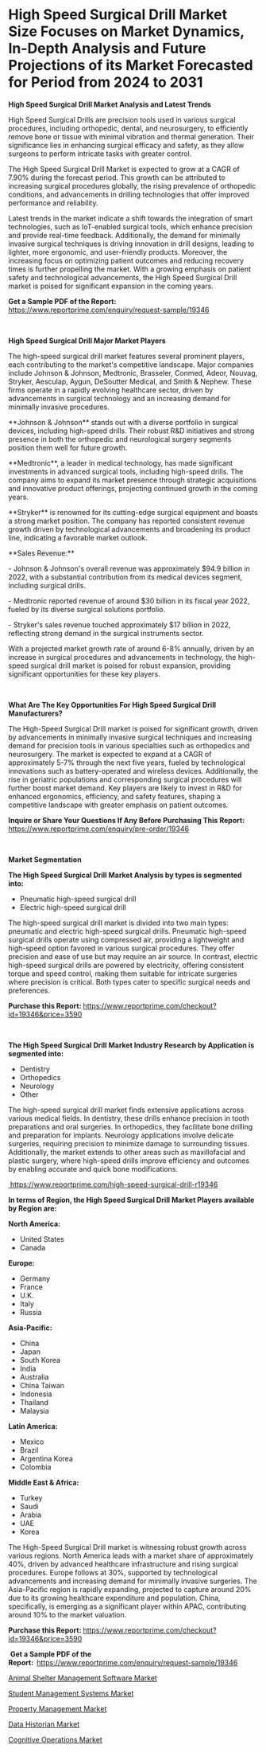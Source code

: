 <p><h1>High Speed Surgical Drill Market Size Focuses on Market Dynamics, In-Depth Analysis and Future Projections of its Market Forecasted for Period from 2024 to 2031</h1></p><p><strong>High Speed Surgical Drill Market Analysis and Latest Trends</strong></p>
<p><p>High Speed Surgical Drills are precision tools used in various surgical procedures, including orthopedic, dental, and neurosurgery, to efficiently remove bone or tissue with minimal vibration and thermal generation. Their significance lies in enhancing surgical efficacy and safety, as they allow surgeons to perform intricate tasks with greater control.</p><p>The High Speed Surgical Drill Market is expected to grow at a CAGR of 7.90% during the forecast period. This growth can be attributed to increasing surgical procedures globally, the rising prevalence of orthopedic conditions, and advancements in drilling technologies that offer improved performance and reliability. </p><p>Latest trends in the market indicate a shift towards the integration of smart technologies, such as IoT-enabled surgical tools, which enhance precision and provide real-time feedback. Additionally, the demand for minimally invasive surgical techniques is driving innovation in drill designs, leading to lighter, more ergonomic, and user-friendly products. Moreover, the increasing focus on optimizing patient outcomes and reducing recovery times is further propelling the market. With a growing emphasis on patient safety and technological advancements, the High Speed Surgical Drill market is poised for significant expansion in the coming years.</p></p>
<p><strong>Get a Sample PDF of the Report:&nbsp;</strong> <a href="https://www.reportprime.com/enquiry/request-sample/19346?utm_campaign=99&utm_medium=2&utm_source=Github&utm_content=ia&utm_term=23112024&utm_id=high-speed-surgical-drill">https://www.reportprime.com/enquiry/request-sample/19346</a></p>
<p>&nbsp;</p>
<p><strong>High Speed Surgical Drill Major Market Players</strong></p>
<p><p>The high-speed surgical drill market features several prominent players, each contributing to the market's competitive landscape. Major companies include Johnson & Johnson, Medtronic, Brasseler, Conmed, Adeor, Nouvag, Stryker, Aesculap, Aygun, DeSoutter Medical, and Smith & Nephew. These firms operate in a rapidly evolving healthcare sector, driven by advancements in surgical technology and an increasing demand for minimally invasive procedures.</p><p>**Johnson & Johnson** stands out with a diverse portfolio in surgical devices, including high-speed drills. Their robust R&D initiatives and strong presence in both the orthopedic and neurological surgery segments position them well for future growth.</p><p>**Medtronic**, a leader in medical technology, has made significant investments in advanced surgical tools, including high-speed drills. The company aims to expand its market presence through strategic acquisitions and innovative product offerings, projecting continued growth in the coming years.</p><p>**Stryker** is renowned for its cutting-edge surgical equipment and boasts a strong market position. The company has reported consistent revenue growth driven by technological advancements and broadening its product line, indicating a favorable market outlook.</p><p>**Sales Revenue:**</p><p>- Johnson & Johnson's overall revenue was approximately $94.9 billion in 2022, with a substantial contribution from its medical devices segment, including surgical drills.</p><p>- Medtronic reported revenue of around $30 billion in its fiscal year 2022, fueled by its diverse surgical solutions portfolio.</p><p>- Stryker's sales revenue touched approximately $17 billion in 2022, reflecting strong demand in the surgical instruments sector.</p><p>With a projected market growth rate of around 6-8% annually, driven by an increase in surgical procedures and advancements in technology, the high-speed surgical drill market is poised for robust expansion, providing significant opportunities for these key players.</p></p>
<p>&nbsp;</p>
<p><strong>What Are The Key Opportunities For High Speed Surgical Drill Manufacturers?</strong></p>
<p><p>The High-Speed Surgical Drill market is poised for significant growth, driven by advancements in minimally invasive surgical techniques and increasing demand for precision tools in various specialties such as orthopedics and neurosurgery. The market is expected to expand at a CAGR of approximately 5-7% through the next five years, fueled by technological innovations such as battery-operated and wireless devices. Additionally, the rise in geriatric populations and corresponding surgical procedures will further boost market demand. Key players are likely to invest in R&D for enhanced ergonomics, efficiency, and safety features, shaping a competitive landscape with greater emphasis on patient outcomes.</p></p>
<p><strong>Inquire or Share Your Questions If Any Before Purchasing This Report:</strong> <a href="https://www.reportprime.com/enquiry/pre-order/19346?utm_campaign=99&utm_medium=2&utm_source=Github&utm_content=ia&utm_term=23112024&utm_id=high-speed-surgical-drill">https://www.reportprime.com/enquiry/pre-order/19346</a></p>
<p>&nbsp;</p>
<p><strong>Market Segmentation</strong></p>
<p><strong>The High Speed Surgical Drill Market Analysis by types is segmented into:</strong></p>
<p><ul><li>Pneumatic high-speed surgical drill</li><li>Electric high-speed surgical drill</li></ul></p>
<p><p>The high-speed surgical drill market is divided into two main types: pneumatic and electric high-speed surgical drills. Pneumatic high-speed surgical drills operate using compressed air, providing a lightweight and high-speed option favored in various surgical procedures. They offer precision and ease of use but may require an air source. In contrast, electric high-speed surgical drills are powered by electricity, offering consistent torque and speed control, making them suitable for intricate surgeries where precision is critical. Both types cater to specific surgical needs and preferences.</p></p>
<p><strong>Purchase this Report:&nbsp;</strong><a href="https://www.reportprime.com/checkout?id=19346&price=3590&utm_campaign=99&utm_medium=2&utm_source=Github&utm_content=ia&utm_term=23112024&utm_id=high-speed-surgical-drill">https://www.reportprime.com/checkout?id=19346&price=3590</a></p>
<p>&nbsp;</p>
<p><strong>The High Speed Surgical Drill Market Industry Research by Application is segmented into:</strong></p>
<p><ul><li>Dentistry</li><li>Orthopedics</li><li>Neurology</li><li>Other</li></ul></p>
<p><p>The high-speed surgical drill market finds extensive applications across various medical fields. In dentistry, these drills enhance precision in tooth preparations and oral surgeries. In orthopedics, they facilitate bone drilling and preparation for implants. Neurology applications involve delicate surgeries, requiring precision to minimize damage to surrounding tissues. Additionally, the market extends to other areas such as maxillofacial and plastic surgery, where high-speed drills improve efficiency and outcomes by enabling accurate and quick bone modifications.</p></p>
<p><a href="https://www.reportprime.com/high-speed-surgical-drill-r19346?utm_campaign=99&utm_medium=2&utm_source=Github&utm_content=ia&utm_term=23112024&utm_id=high-speed-surgical-drill">&nbsp;https://www.reportprime.com/high-speed-surgical-drill-r19346</a></p>
<p><strong>In terms of Region, the High Speed Surgical Drill Market Players available by Region are:</strong></p>
<p>
    <p> <strong> North America: </strong>
        <ul>
            <li>United States</li>
            <li>Canada</li>
        </ul>
        </p> 
    <p> <strong> Europe: </strong>
        <ul>
            <li>Germany</li>
            <li>France</li>
            <li>U.K.</li>
            <li>Italy</li>
            <li>Russia</li>
        </ul>
        </p> 
    <p> <strong> Asia-Pacific: </strong>
        <ul>
            <li>China</li>
            <li>Japan</li>
            <li>South Korea</li>
            <li>India</li>
            <li>Australia</li>
            <li>China Taiwan</li>
            <li>Indonesia</li>
            <li>Thailand</li>
            <li>Malaysia</li>
        </ul>
        </p> 
    <p> <strong> Latin America: </strong>
        <ul>
            <li>Mexico</li>
            <li>Brazil</li>
            <li>Argentina Korea</li>
            <li>Colombia</li>
        </ul>
        </p> 
    <p> <strong> Middle East & Africa: </strong>
        <ul>
            <li>Turkey</li>
            <li>Saudi</li>
            <li>Arabia</li>
            <li>UAE</li>
            <li>Korea</li>
        </ul>
    </p>
    </p>
<p><p>The High-Speed Surgical Drill market is witnessing robust growth across various regions. North America leads with a market share of approximately 40%, driven by advanced healthcare infrastructure and rising surgical procedures. Europe follows at 30%, supported by technological advancements and increasing demand for minimally invasive surgeries. The Asia-Pacific region is rapidly expanding, projected to capture around 20% due to its growing healthcare expenditure and population. China, specifically, is emerging as a significant player within APAC, contributing around 10% to the market valuation.</p></p>
<p><strong>Purchase this Report: </strong><a href="https://www.reportprime.com/checkout?id=19346&price=3590&utm_campaign=99&utm_medium=2&utm_source=Github&utm_content=ia&utm_term=23112024&utm_id=high-speed-surgical-drill">https://www.reportprime.com/checkout?id=19346&price=3590</a></p>
<p>&nbsp;<strong>Get a Sample PDF of the Report:&nbsp;&nbsp;</strong><a href="https://www.reportprime.com/enquiry/request-sample/19346?utm_campaign=99&utm_medium=2&utm_source=Github&utm_content=ia&utm_term=23112024&utm_id=high-speed-surgical-drill">https://www.reportprime.com/enquiry/request-sample/19346</a></p>
<p><strong></strong></p>
<p><p><a href="https://issuu.com/reportprime-2/docs/animal-shelter-management-software-_6ce259d8d44600?utm_campaign=99&utm_medium=2&utm_source=Github&utm_content=ia&utm_term=23112024&utm_id=high-speed-surgical-drill">Animal Shelter Management Software Market</a></p><p><a href="https://issuu.com/reportprime-2/docs/student-management-systems-market-s_2aeb48bf7de332?utm_campaign=99&utm_medium=2&utm_source=Github&utm_content=ia&utm_term=23112024&utm_id=high-speed-surgical-drill">Student Management Systems Market</a></p><p><a href="https://www.linkedin.com/pulse/global-property-management-market-trends-applications-forecast-gszre?utm_campaign=99&utm_medium=2&utm_source=Github&utm_content=ia&utm_term=23112024&utm_id=high-speed-surgical-drill">Property Management Market</a></p><p><a href="https://www.linkedin.com/pulse/north-americas-data-historian-market-size-share-trends-forecast-qnjhe?utm_campaign=99&utm_medium=2&utm_source=Github&utm_content=ia&utm_term=23112024&utm_id=high-speed-surgical-drill">Data Historian Market</a></p><p><a href="https://www.linkedin.com/pulse/market-forecasting-change-global-cognitive-operations-dynamics-dwzwe?utm_campaign=99&utm_medium=2&utm_source=Github&utm_content=ia&utm_term=23112024&utm_id=high-speed-surgical-drill">Cognitive Operations Market</a></p></p>